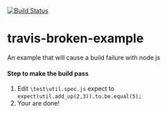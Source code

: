 [![Build Status](https://travis-ci.org/Moonhint/travis-broken-example.svg?branch=master)](https://travis-ci.org/Moonhint/travis-broken-example)

# travis-broken-example

An example that will cause a build failure with node js


#### Step to make the build pass
1. Edit `\test\util.spec.js` expect to `expect(util.add_up(2,3)).to.be.equal(5);`
2. Your are done!
